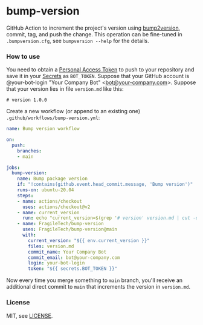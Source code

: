 # bump-version

GitHub Action to increment the project's version using [bump2version](https://github.com/c4urself/bump2version), commit, tag, and push the change. This operation can be fine-tuned in `.bumpversion.cfg`, see `bumpversion --help` for the details.

### How to use

You need to obtain a [Personal Access Token](https://docs.github.com/en/github/authenticating-to-github/creating-a-personal-access-token)
to push to your repository and save it in your [Secrets](https://docs.github.com/en/actions/reference/encrypted-secrets) as `BOT_TOKEN`.
Suppose that your GitHub account is @your-bot-login "Your Company Bot" \<bot@your-company.com\>.
Suppose that your version lies in file `version.md` like this:

```
# version 1.0.0
```

Create a new workflow (or append to an existing one) `.github/workflows/bump-version.yml`:

```yaml
name: Bump version workflow

on:
  push:
    branches:
    - main

jobs:
  bump-version:
    name: Bump package version
    if: "!contains(github.event.head_commit.message, 'Bump version')"
    runs-on: ubuntu-20.04
    steps:
    - name: actions/checkout
      uses: actions/checkout@v2
    - name: current_version
      run: echo "current_version=$(grep '# version' version.md | cut -d ' ' -f3)" >> $GITHUB_ENV
    - name: FragileTech/bump-version
      uses: FragileTech/bump-version@main
      with:
        current_version: "${{ env.current_version }}"
        files: version.md
        commit_name: Your Company Bot
        commit_email: bot@your-company.com
        login: your-bot-login
        token: "${{ secrets.BOT_TOKEN }}"
```

Now every time you merge something to `main` branch, you'll receive an additional direct commit to `main` that increments the version in `version.md`.

### License

MIT, see [LICENSE](LICENSE).

